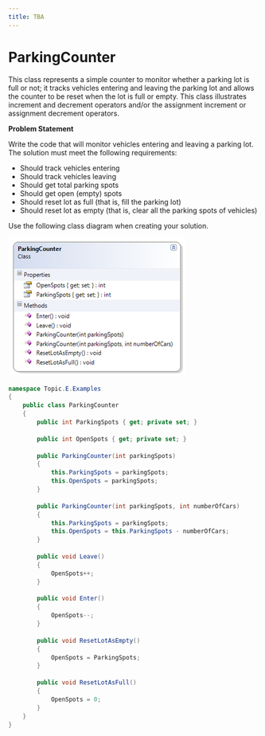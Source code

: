 ```yaml
---
title: TBA
---
```

# ParkingCounter

This class represents a simple counter to monitor whether a parking lot is full or not; it tracks vehicles entering and leaving the parking lot and allows the counter to be reset when the lot is full or empty. This class illustrates increment and decrement operators and/or the assignment increment or assignment decrement operators.

**Problem Statement**

Write the code that will monitor vehicles entering and leaving a parking lot. The solution must meet the following requirements:

* Should track vehicles entering
* Should track vehicles leaving
* Should get total parking spots
* Should get open (empty) spots
* Should reset lot as full (that is, fill the parking lot)
* Should reset lot as empty (that is, clear all the parking spots of vehicles)

Use the following class diagram when creating your solution.

![ParkingCounter Class Diagram](E-ParkingCounter.png) 

```csharp
namespace Topic.E.Examples
{
    public class ParkingCounter
    {
        public int ParkingSpots { get; private set; }

        public int OpenSpots { get; private set; }

        public ParkingCounter(int parkingSpots)
        {
            this.ParkingSpots = parkingSpots;
            this.OpenSpots = parkingSpots;
        }

        public ParkingCounter(int parkingSpots, int numberOfCars)
        {
            this.ParkingSpots = parkingSpots;
            this.OpenSpots = this.ParkingSpots - numberOfCars;
        }

        public void Leave()
        {
            OpenSpots++;
        }

        public void Enter()
        {
            OpenSpots--;
        }

        public void ResetLotAsEmpty()
        {
            OpenSpots = ParkingSpots;
        }

        public void ResetLotAsFull()
        {
            OpenSpots = 0;
        }
    }
}
```
